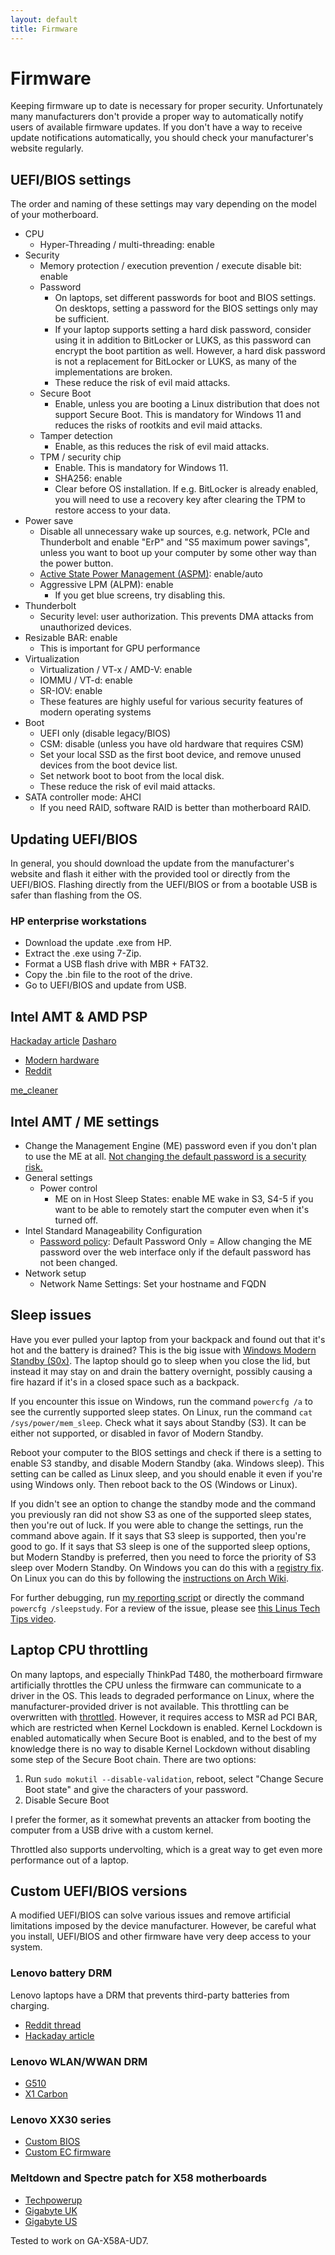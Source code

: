```yaml
---
layout: default
title: Firmware
---
```


# Firmware
Keeping firmware up to date is necessary for proper security.
Unfortunately many manufacturers don't provide a proper way to automatically notify users of available firmware updates.
If you don't have a way to receive update notifications automatically,
you should check your manufacturer's website regularly.

## UEFI/BIOS settings
The order and naming of these settings may vary depending on the model of your motherboard.

- CPU
  - Hyper-Threading / multi-threading: enable
- Security
  - Memory protection / execution prevention / execute disable bit: enable
  - Password
    - On laptops, set different passwords for boot and BIOS settings.
      On desktops, setting a password for the BIOS settings only may be sufficient.
    - If your laptop supports setting a hard disk password,
      consider using it in addition to BitLocker or LUKS,
      as this password can encrypt the boot partition as well.
      However, a hard disk password is not a replacement for BitLocker or LUKS,
      as many of the implementations are broken.
    - These reduce the risk of evil maid attacks.
  - Secure Boot
    - Enable, unless you are booting a Linux distribution that does not support Secure Boot.
      This is mandatory for Windows 11 and reduces the risks of rootkits and evil maid attacks.
  - Tamper detection
    - Enable, as this reduces the risk of evil maid attacks.
  - TPM / security chip
    - Enable. This is mandatory for Windows 11.
    - SHA256: enable
    - Clear before OS installation.
      If e.g. BitLocker is already enabled,
      you will need to use a recovery key after clearing the TPM to restore access to your data.
- Power save
  - Disable all unnecessary wake up sources, e.g. network, PCIe and Thunderbolt and enable "ErP" and "S5 maximum power savings",
    unless you want to boot up your computer by some other way than the power button.
  - [Active State Power Management (ASPM)](https://en.wikipedia.org/wiki/Active_State_Power_Management): enable/auto
  - Aggressive LPM (ALPM): enable
    - If you get blue screens, try disabling this.
- Thunderbolt
  - Security level: user authorization.
    This prevents DMA attacks from unauthorized devices.
- Resizable BAR: enable
  - This is important for GPU performance
- Virtualization
  - Virtualization / VT-x / AMD-V: enable
  - IOMMU / VT-d: enable
  - SR-IOV: enable
  - These features are highly useful for various security features of modern operating systems
- Boot
  - UEFI only (disable legacy/BIOS)
  - CSM: disable (unless you have old hardware that requires CSM)
  - Set your local SSD as the first boot device, and
    remove unused devices from the boot device list.
  - Set network boot to boot from the local disk.
  - These reduce the risk of evil maid attacks.
- SATA controller mode: AHCI
  - If you need RAID, software RAID is better than motherboard RAID.

## Updating UEFI/BIOS
In general, you should download the update from the manufacturer's website
and flash it either with the provided tool or directly from the UEFI/BIOS.
Flashing directly from the UEFI/BIOS or from a bootable USB is safer than flashing from the OS.

### HP enterprise workstations
- Download the update .exe from HP.
- Extract the .exe using 7-Zip.
- Format a USB flash drive with MBR + FAT32.
- Copy the .bin file to the root of the drive.
- Go to UEFI/BIOS and update from USB.


## Intel AMT & AMD PSP
[Hackaday article](https://hackaday.com/2017/12/11/what-you-need-to-know-about-the-intel-management-engine/)
[Dasharo](https://docs.dasharo.com/)
- [Modern hardware](https://www.phoronix.com/review/coreboot-adl-dream)
- [Reddit](https://www.reddit.com/r/hardware/comments/vpalik/a_dream_come_true_running_coreboot_on_a_modern/)

[me_cleaner](https://github.com/corna/me_cleaner)

## Intel AMT / ME settings
- Change the Management Engine (ME) password even if you don't plan to use the ME at all.
  [Not changing the default password is a security risk.](https://threatpost.com/intel-amt-loophole-allows-hackers-to-gain-control-of-some-pcs-in-under-a-minute/129408/)
- General settings
  - Power control
    - ME on in Host Sleep States: enable ME wake in S3, S4-5 if you want to be able to remotely start the computer even when it's turned off.
- Intel Standard Manageability Configuration
  - [Password policy](https://dl.dell.com/manuals/all-products/esuprt_laptop/esuprt_precision_mobile/precision-m4500_administrator%20guide_en-us.pdf):
    Default Password Only = Allow changing the ME password over the web interface only if the default password has not been changed.
- Network setup
  - Network Name Settings: Set your hostname and FQDN


## Sleep issues
Have you ever pulled your laptop from your backpack and found out that it's hot and the battery is drained?
This is the big issue with
[Windows Modern Standby (S0x)](https://learn.microsoft.com/en-us/windows-hardware/design/device-experiences/modern-standby).
The laptop should go to sleep when you close the lid,
but instead it may stay on and drain the battery overnight,
possibly causing a fire hazard if it's in a closed space such as a backpack.

If you encounter this issue on Windows, run the command `powercfg /a` to see the currently supported sleep states.
On Linux, run the command `cat /sys/power/mem_sleep`.
Check what it says about Standby (S3).
It can be either not supported, or disabled in favor of Modern Standby.

Reboot your computer to the BIOS settings
and check if there is a setting to enable S3 standby, and disable Modern Standby (aka. Windows sleep).
This setting can be called as Linux sleep, and you should enable it even if you're using Windows only.
Then reboot back to the OS (Windows or Linux).

If you didn't see an option to change the standby mode
and the command you previously ran did not show S3 as one of the supported sleep states, then you're out of luck.
If you were able to change the settings, run the command above again.
If it says that S3 sleep is supported, then you're good to go.
If it says that S3 sleep is one of the supported sleep options,
but Modern Standby is preferred, then you need to force the priority of S3 sleep over Modern Standby.
On Windows you can do this with a
[registry fix](https://www.makeuseof.com/windows-disable-modern-standby/).
On Linux you can do this by following the
[instructions on Arch Wiki](https://wiki.archlinux.org/title/Power_management/Suspend_and_hibernate#Changing_suspend_method).

For further debugging, run
[my reporting script](https://github.com/AgenttiX/windows-scripts) or directly the command `powercfg /sleepstudy`.
For a review of the issue, please see
[this Linus Tech Tips video](https://www.youtube.com/watch?v=OHKKcd3sx2c).


## Laptop CPU throttling
On many laptops, and especially ThinkPad T480,
the motherboard firmware artificially throttles the CPU unless the firmware can communicate to a driver in the OS.
This leads to degraded performance on Linux, where the manufacturer-provided driver is not available.
This throttling can be overwritten with
[throttled](https://github.com/erpalma/throttled).
However, it requires access to MSR ad PCI BAR,
which are restricted when Kernel Lockdown is enabled.
Kernel Lockdown is enabled automatically when Secure Boot is enabled,
and to the best of my knowledge there is no way to disable Kernel Lockdown
without disabling some step of the Secure Boot chain.
There are two options:
1) Run `sudo mokutil --disable-validation`, reboot,
  select "Change Secure Boot state" and give the characters of your password.
2) Disable Secure Boot

I prefer the former,
as it somewhat prevents an attacker from booting the computer from a USB drive with a custom kernel.

Throttled also supports undervolting, which is a great way to get even more performance out of a laptop.

## Custom UEFI/BIOS versions
A modified UEFI/BIOS can solve various issues and
remove artificial limitations imposed by the device manufacturer.
However, be careful what you install,
UEFI/BIOS and other firmware have very deep access to your system.

### Lenovo battery DRM
Lenovo laptops have a DRM that prevents third-party batteries from charging.
- [Reddit thread](https://www.reddit.com/r/Lenovo/comments/dcnpzg/the_battery_installed_is_not_supported_by_this/)
- [Hackaday article](https://hackaday.com/2016/02/11/unlocking-thinkpad-batteries/)

### Lenovo WLAN/WWAN DRM
- [G510](https://medium.com/@p0358/removing-wlan-wwan-bios-whitelist-on-a-lenovo-laptop-to-use-a-custom-wi-fi-card-f6033a5a5e5a)
- [X1 Carbon](https://www.reddit.com/r/thinkpad/comments/8813ub/x1_carbon_whitelist/?utm_source=share&utm_medium=web2x&context=3)

### Lenovo XX30 series
- [Custom BIOS](https://github.com/n4ru/1vyrain)
- [Custom EC firmware](https://github.com/hamishcoleman/thinkpad-ec)

### Meltdown and Spectre patch for X58 motherboards
- [Techpowerup](https://www.techpowerup.com/forums/threads/meltdown-and-spectre-patched-bios-for-x58-motherboards.246101/)
- [Gigabyte UK](https://forum.giga-byte.co.uk/index.php?topic=22899.0)
- [Gigabyte US](https://forum.gigabyte.us/thread/4901/spectre-patched-bios-gigabyte-motherboards)

Tested to work on GA-X58A-UD7.

